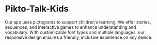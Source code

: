 # Pikto-Talk-Kids
Our app uses pictograms to support children's learning. We offer stories, sequences, and interactive games to enhance understanding and vocabulary. With customizable font types and multiple languages, our responsive design ensures a friendly, inclusive experience on any device.
